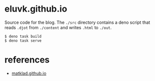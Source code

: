 # eluvk.github.io

Source code for the blog. The `./src` directory contains a deno script that reads `.djot` from
`./content` and writes `.html` to `./out`.

```console
$ deno task build
$ deno task serve
```

# references

- [matklad.github.io](https://github.com/matklad/matklad.github.io)
